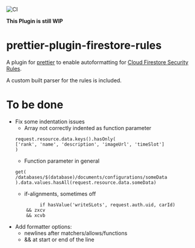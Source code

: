 ![CI](https://github.com/ChFlick/prettier-plugin-firestore-rules/workflows/CI/badge.svg)

**This Plugin is still WIP**

prettier-plugin-firestore-rules
===============================

A plugin for [prettier](https://prettier.io/) to enable autoformatting for [Cloud Firestore Security Rules](https://firebase.google.com/docs/firestore/security/get-started).

A custom built parser for the rules is included.

To be done
==========

- Fix some indentation issues
  - Array not correctly indented as function parameter
  ```
  request.resource.data.keys().hasOnly(
  ['rank', 'name', 'description', 'imageUrl', 'timeSlot']
  )
  ```
  - Function parameter in general
  ```
  get(
  /databases/$(database)/documents/configurations/someData
  ).data.values.hasAll(request.resource.data.someData)
  ```
  - if-alignments, sometimes off
  ```
           if hasValue('writeSLots', request.auth.uid, carId)
      && zxcv
      && xcvb
    ```
- Add formatter options:
  - newlines after matchers/allows/functions
  - && at start or end of the line

